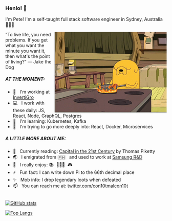 ### Henlo! 🐶

I'm Pete! I'm a self-taught full stack software engineer in Sydney, Australia 🦘🇦🇺 

<img src="https://github.com/shakespete/shakespete/blob/main/bacon_jake.gif" align="right" width="350" height="auto">

“To live life, you need problems. If you get what you want the minute you want it, then what's the point of living?” ― Jake the Dog

<h5>AT THE MOMENT:</h5>

- 🏢 &nbsp;&nbsp;I'm working at [InvertiGro](https://www.invertigro.com/)<br/>
- 💻 &nbsp;&nbsp;I work with these daily: JS, React, Node, GraphQL, Postgres<br/>
- 🌱 &nbsp;&nbsp;I'm learning: Kubernetes, Kafka<br/>
- 🔭 &nbsp;&nbsp;I'm trying to go more deeply into: React, Docker, Microservices<br/>

<h5>A LITTLE MORE ABOUT ME:</h5>


- 📖 &nbsp;&nbsp;Currently reading: [Capital in the 21st Century](https://en.wikipedia.org/wiki/Capital_in_the_Twenty-First_Century) by Thomas Piketty<br/>
- 🌏 &nbsp;&nbsp;I emigrated from 🇵🇭 &nbsp;&nbsp;and used to work at [Samsung R&D](https://research.samsung.com/srph)<br/>
- 🤪 &nbsp;&nbsp;I really enjoy: 📚&nbsp;&nbsp;🏃🏻‍♂️&nbsp;&nbsp;🎮<br/>
- ⚡️ &nbsp;&nbsp;Fun fact: I can write down Pi to the 66th decimal place<br/>
- ✨ &nbsp;&nbsp;Mob info: I drop legendary loots when defeated<br/>
- 📫 &nbsp;&nbsp;You can reach me at: [twitter.com/con10tmalcon10t](twitter.com/con10tmalcon10t)<br/><br/>



[![GitHub stats](https://github-readme-stats.vercel.app/api?username=shakespete)](https://github.com/shakespete/github-readme-stats)

[![Top Langs](https://github-readme-stats.vercel.app/api/top-langs/?username=shakespete)](https://github.com/shakespete/github-readme-stats)<br/>


<!--
**shakespete/shakespete** is a ✨ _special_ ✨ repository because its `README.md` (this file) appears on your GitHub profile.

Here are some ideas to get you started:

- 🔭 I’m currently working on ...
- 🌱 I’m currently learning ...
- 👯 I’m looking to collaborate on ...
- 🤔 I’m looking for help with ...
- 💬 Ask me about ...
- 📫 How to reach me: ...
- 😄 Pronouns: ...
- ⚡ Fun fact: ...
-->
